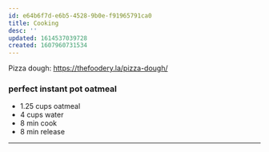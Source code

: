```yaml
---
id: e64b6f7d-e6b5-4528-9b0e-f91965791ca0
title: Cooking
desc: ''
updated: 1614537039728
created: 1607960731534
---
```



Pizza dough: https://thefoodery.la/pizza-dough/

### perfect instant pot oatmeal
- 1.25 cups oatmeal
- 4 cups water 
- 8 min cook 
- 8 min release


----
